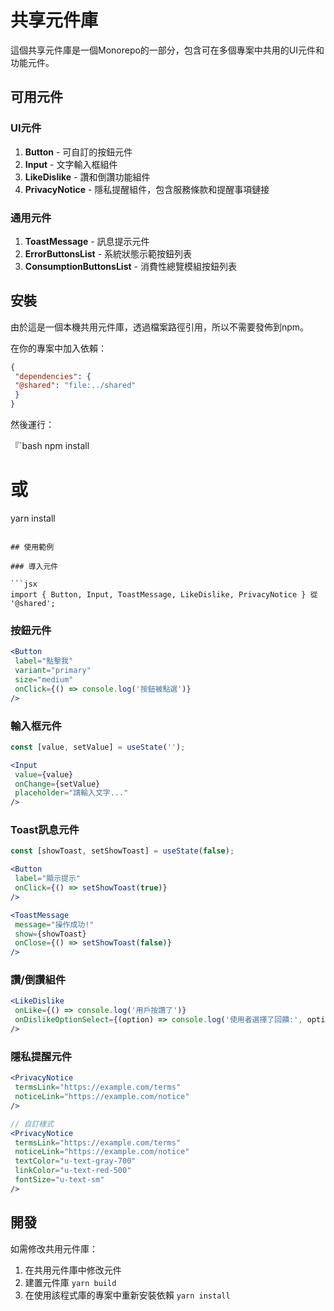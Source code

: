 # 共享元件庫

這個共享元件庫是一個Monorepo的一部分，包含可在多個專案中共用的UI元件和功能元件。

## 可用元件

### UI元件

1. **Button** - 可自訂的按鈕元件
2. **Input** - 文字輸入框組件
3. **LikeDislike** - 讚和倒讚功能組件
4. **PrivacyNotice** - 隱私提醒組件，包含服務條款和提醒事項鏈接

### 通用元件

1. **ToastMessage** - 訊息提示元件
2. **ErrorButtonsList** - 系統狀態示範按鈕列表
3. **ConsumptionButtonsList** - 消費性總覽模組按鈕列表

## 安裝

由於這是一個本機共用元件庫，透過檔案路徑引用，所以不需要發佈到npm。

在你的專案中加入依賴：

```json
{
 "dependencies": {
 "@shared": "file:../shared"
 }
}
```

然後運行：

『`bash
npm install
# 或
yarn install
```

## 使用範例

### 導入元件

```jsx
import { Button, Input, ToastMessage, LikeDislike, PrivacyNotice } 從 '@shared';
```

### 按鈕元件

```jsx
<Button
 label="點擊我"
 variant="primary"
 size="medium"
 onClick={() => console.log('按鈕被點選')}
/>
```

### 輸入框元件

```jsx
const [value, setValue] = useState('');

<Input
 value={value}
 onChange={setValue}
 placeholder="請輸入文字..."
/>
```

### Toast訊息元件

```jsx
const [showToast, setShowToast] = useState(false);

<Button
 label="顯示提示"
 onClick={() => setShowToast(true)}
/>

<ToastMessage
 message="操作成功!"
 show={showToast}
 onClose={() => setShowToast(false)}
/>
```

### 讚/倒讚組件

```jsx
<LikeDislike
 onLike={() => console.log('用戶按讚了')}
 onDislikeOptionSelect={(option) => console.log('使用者選擇了回饋:', option)}
/>
```

### 隱私提醒元件

```jsx
<PrivacyNotice
 termsLink="https://example.com/terms"
 noticeLink="https://example.com/notice"
/>

// 自訂樣式
<PrivacyNotice
 termsLink="https://example.com/terms"
 noticeLink="https://example.com/notice"
 textColor="u-text-gray-700"
 linkColor="u-text-red-500"
 fontSize="u-text-sm"
/>
```

## 開發

如需修改共用元件庫：

1. 在共用元件庫中修改元件
2. 建置元件庫 `yarn build`
3. 在使用該程式庫的專案中重新安裝依賴 `yarn install`